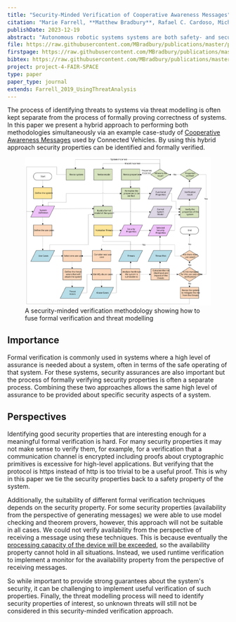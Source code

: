 ```yaml
---
title: "Security-Minded Verification of Cooperative Awareness Messages"
citation: "Marie Farrell, **Matthew Bradbury**, Rafael C. Cardoso, Michael Fisher, Louise A. Dennis, Clare Dixon, Al Tariq Sheik, Hu Yuan, and Carsten Maple. Security-Minded Verification of Cooperative Awareness Messages. *IEEE Transactions on Dependable and Secure Computing*, pages 18, December 2023. [doi:10.1109/TDSC.2023.3345543](https://doi.org/10.1109/TDSC.2023.3345543)."
publishDate: 2023-12-19
abstract: "Autonomous robotic systems systems are both safety- and security-critical, since a breach in system security may impact safety. In such critical systems, formal verification is used to model the system and verify that it obeys specific functional and safety properties. Independently, threat modelling is used to analyse and manage the cyber security threats that such systems may encounter. Both verification and threat analysis serve the purpose of ensuring that the system will be reliable, albeit from differing perspectives. In prior work, we argued that these analyses should be used to inform one another and, in this paper, we extend our previously defined methodology for security-minded verification by incorporating runtime verification. To illustrate our approach, we analyse an algorithm for sending Cooperative Awareness Messages between autonomous vehicles. Our analysis centres on identifying STRIDE security threats. We show how these can be formalised, and subsequently verified, using a combination of formal tools for static aspects, namely Promela/SPIN and Dafny, and generate runtime monitors for dynamic verification. Our approach allows us to focus our verification effort on those security properties that are particularly important and to consider safety and security in tandem, both statically and at runtime."
file: https://raw.githubusercontent.com/MBradbury/publications/master/papers/TDSC2023.pdf
firstpage: https://raw.githubusercontent.com/MBradbury/publications/master/firstpages/TDSC2023.svg
bibtex: https://raw.githubusercontent.com/MBradbury/publications/master/bibtex/Farrell_2023_SecurityMindedVerification.bib
project: project-4-FAIR-SPACE
type: paper
paper_type: journal
extends: Farrell_2019_UsingThreatAnalysis
---
```


The process of identifying threats to systems via threat modelling is often kept separate from the process of formally proving correctness of systems. In this paper we present a hybrid approach to performing both methodologies simultaneously via an example case-study of [Cooperative Awareness Messages](https://www.etsi.org/deliver/etsi_en/302600_302699/30263702/01.04.01_60/en_30263702v010401p.pdf) used by Connected Vehicles. By using this hybrid approach security properties can be identified and formally verified.

<!-- readmore -->

<figure class="threequarters">
    <img src="/images/goodsecver.svg" alt="Flow diagram showing actions taken in threat modelling and formal verification working together to produce a verified secure system" class="align-center" />
    <figcaption class="align-center">
    A security-minded verification methodology showing how to fuse formal verification and threat modelling
    </figcaption>
</figure>

## Importance

Formal verification is commonly used in systems where a high level of assurance is needed about a system, often in terms of the safe operating of that system. For these systems, security assurances are also important but the process of formally verifying security properties is often a separate process. Combining these two approaches allows the same high level of assurance to be provided about specific security aspects of a system.

## Perspectives

Identifying good security properties that are interesting enough for a meaningful formal verification is hard. For many security properties it may not make sense to verify them, for example, for a verification that a communication channel is encrypted including proofs about cryptographic primitives is excessive for high-level applications. But verifying that the protocol is https instead of http is too trivial to be a useful proof. This is why in this paper we tie the security properties back to a safety property of the system.

Additionally, the suitability of different formal verification techniques depends on the security property. For some security properties (availability from the perspective of generating messages) we were able to use model checking and theorem provers, however, this approach will not be suitable in all cases. We could not verify availability from the perspective of receiving a message using these techniques. This is because eventually the [processing capacity of the device will be exceeded](https://raw.githubusercontent.com/MBradbury/publications/master/papers/IoT_TRaM_Report.pdf), so the availability property cannot hold in all situations. Instead, we used runtime verification to implement a monitor for the availability property from the perspective of receiving messages.

So while important to provide strong guarantees about the system's security, it can be challenging to implement useful verification of such properties. Finally, the threat modelling process will need to identify security properties of interest, so unknown threats will still not be considered in this security-minded verification approach.
